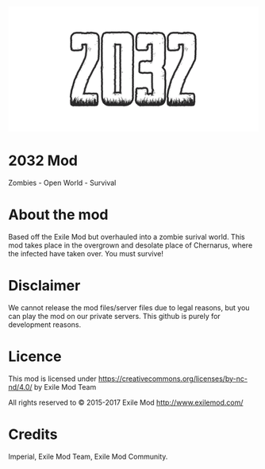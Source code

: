![alt text](2032.png "2032 Mod")

# 2032 Mod
Zombies - Open World - Survival

# About the mod
Based off the Exile Mod but overhauled into a zombie surival world. This mod takes place in the overgrown and desolate place of Chernarus, where the infected have taken over. You must survive!

# Disclaimer
We cannot release the mod files/server files due to legal reasons, but you can play the mod on our private servers.
This github is purely for development reasons.

# Licence
This mod is licensed under https://creativecommons.org/licenses/by-nc-nd/4.0/ by Exile Mod Team

All rights reserved to © 2015-2017 Exile Mod
http://www.exilemod.com/

# Credits
Imperial,
Exile Mod Team,
Exile Mod Community.
